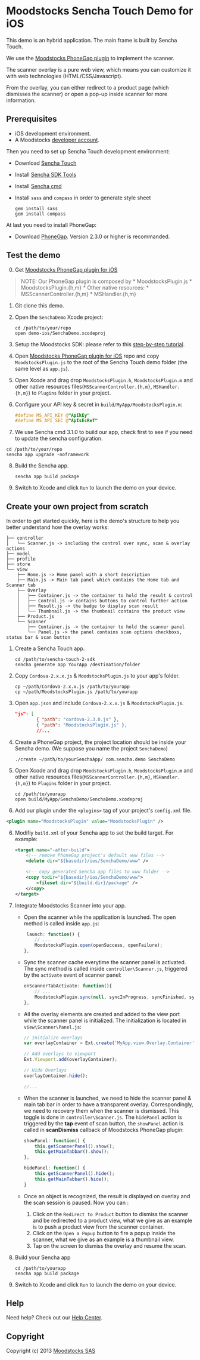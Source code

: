 # Moodstocks Sencha Touch Demo for iOS

This demo is an hybrid application. The main frame is built by Sencha Touch.

We use the [Moodstocks PhoneGap plugin](https://github.com/Moodstocks/moodstocks-phonegap-demo-app) to implement the scanner.

The scanner overlay is a pure web view, which means you can customize it with web technologies (HTML/CSS/Javascript).

From the overlay, you can either redirect to a product page (which dismisses the scanner) or open a pop-up inside scanner for more information.

## Prerequisites

* iOS development environment.
* A Moodstocks [developer account](https://developers.moodstocks.com/register).

Then you need to set up Sencha Touch development environment:

* Download [Sencha Touch](http://www.sencha.com/products/touch/)
* Install [Sencha SDK Tools](http://www.sencha.com/products/sdk-tools/download)
* Install [Sencha cmd](http://www.sencha.com/products/sencha-cmd/download)
* Install `sass` and `compass` in order to generate style sheet

    ```console
    gem install sass
    gem install compass
    ```

At last you need to install PhoneGap:

* Download [PhoneGap](http://phonegap.com/download/). Version 2.3.0 or higher is recommanded.

## Test the demo

0. Get [Moodstocks PhoneGap plugin for iOS](https://github.com/Moodstocks/moodstocks-phonegap-plugin/ios)

  > NOTE: Our PhoneGap plugin is composed by
    * MoodstocksPlugin.js
    * MoodstocksPlugin.{h,m}
    * Other native resources:
      * MSScannerController.{h,m}
      * MSHandler.{h,m}

1. Git clone this demo.

2. Open the `SenchaDemo` Xcode project:

    ```console
    cd /path/to/your/repo
    open demo-ios/SenchaDemo.xcodeproj
    ```

3. Setup the Moodstocks SDK: please refer to this [step-by-step tutorial](https://developers.moodstocks.com/doc/tuto-ios/1).

4. Open [Moodstocks PhoneGap plugin for iOS](https://github.com/Moodstocks/moodstocks-phonegap-plugin/ios) repo and copy `MoodstocksPlugin.js` to the root of the Sencha Touch demo folder (the same level as `app.js`).

5. Open Xcode and drag drop `MoodstocksPlugin.h`, `MoodstocksPlugin.m` and other native resources files(`MSScannerController.{h,m}`, `MSHandler.{h,m}`) to `Plugins` folder in your project.

6. Configure your API key & secret in `build/MyApp/MoodstocksPlugin.m`:

    ```objective-c
    #define MS_API_KEY @"ApIkEy"
    #define MS_API_SEC @"ApIsEcReT"
    ```

7. We use Sencha cmd 3.1.0 to build our app, check first to see if you need to update the sencha configuration.

  ```console
  cd /path/to/your/repo
  sencha app upgrade -noframework
  ```

8. Build the Sencha app.

    ```console
    sencha app build package
    ```

9. Switch to Xcode and click `Run` to launch the demo on your device.

## Create your own project from scratch

In order to get started quickly, here is the demo's structure to help you better understand how the overlay works:

    ├── controller
    │   └── Scanner.js -> including the control over sync, scan & overlay actions
    ├── model
    ├── profile
    ├── store
    └── view
        ├── Home.js -> Home panel with a short description
        ├── Main.js -> Main tab panel which contains the Home tab and Scanner tab
        ├── Overlay
        │   ├── Container.js -> the container to hold the result & control
        │   ├── Control.js -> contains buttons to control further action
        │   ├── Result.js -> the badge to display scan result
        │   └── Thumbnail.js -> the thumbnail contains the product view
        ├── Product.js
        └── Scanner
            ├── Container.js -> the container to hold the scanner panel
            └── Panel.js -> the panel contains scan options checkboxs, status bar & scan button

1. Create a Sencha Touch app.

    ```console
    cd /path/to/sencha-touch-2-sdk
    sencha generate app YourApp /destination/folder
    ```

2. Copy `Cordova-2.x.x.js` & `MoodstocksPlugin.js` to your app's folder.

    ```console
    cp ~/path/Cordova-2.x.x.js /path/to/yourapp
    cp ~/path/MoodstocksPlugin.js /path/to/yourapp
    ```
3. Open `app.json` and include `Cordova-2.x.x.js` & `MoodstocksPlugin.js`.

    ```json
    "js": [
            { "path": "cordova-2.3.0.js" },
            { "path": "MoodstocksPlugin.js" },
            //...
    ```

4. Create a PhoneGap project, the project location should be inside your Sencha demo. (We suppose you name the project `SenchaDemo`)

    ```console
    ./create ~/path/to/yourSenchaApp/ com.sencha.demo SenchaDemo
    ```

5. Open Xcode and drag drop `MoodstocksPlugin.h`, `MoodstocksPlugin.m` and other native resources files(`MSScannerController.{h,m}`, `MSHandler.{h,m}`) to `Plugins` folder in your project.

    ```console
    cd /path/to/yourapp
    open build/MyApp/SenchaDemo/SenchaDemo.xcodeproj
    ```

5. Add our plugin under the ```<plugins>``` tag of your project's `config.xml` file.

  ```xml
  <plugin name="MoodstocksPlugin" value="MoodstocksPlugin" />
  ```

6. Modifiy `build.xml` of your Sencha app to set the build target. For example:

    ```xml
    <target name="-after-build">
        <!-- remove PhoneGap project's default www files -->
        <delete dir="${basedir}/ios/SenchaDemo/www" />

        <!-- copy generated Sencha app files to www folder -->
        <copy todir="${basedir}/ios/SenchaDemo/www">
            <fileset dir="${build.dir}/package" />
        </copy>
    </target>
    ```

7. Integrate Moodstocks Scanner into your app.

    * Open the scanner while the application is launched. The open method is called inside `app.js`:

        ```javascript
         launch: function() {
            // ...
            MoodstocksPlugin.open(openSuccess, openFailure);
        },
        ```

    * Sync the scanner cache everytime the scanner panel is activated. The sync method is called inside `controller\Scanner.js`, triggered by the `activate` event of scanner panel:

        ```javascript
        onScannerTabActivate: function(){
            // ...
            MoodstocksPlugin.sync(null, syncInProgress, syncFinished, syncFailure);
        },
        ```

    * All the overlay elements are created and added to the view port while the scanner panel is initialized. The initialization is located in `view\Scanner\Panel.js`:

        ```javascript
        // Initialize overlays
        var overlayContainer = Ext.create('MyApp.view.Overlay.Container');

        // Add overlays to viewport
        Ext.Viewport.add(overlayContainer);

        // Hide Overlays
        overlayContainer.hide();

        //...
        ```

    * When the scanner is launched, we need to hide the scanner panel & main tab bar in order to have a transparent overlay. Correspondingly, we need to recovery them when the scanner is dismissed. This toggle is done in `controller\Scanner.js`. The `hidePanel` action is triggered by the **tap** event of scan button, the `showPanel` action is called in **scanDismiss** callback of Moodstocks PhoneGap plugin:

        ```javascript
        showPanel: function() {
            this.getScannerPanel().show();
            this.getMainTabbar().show();
        },

        hidePanel: function() {
            this.getScannerPanel().hide();
            this.getMainTabbar().hide();
        }
        ```

    * Once an object is recognized, the result is displayed on overlay and the scan session is paused. Now you can :
        1. Click on the `Redirect to Product` button to dismiss the scanner and be redirected to a product view, what we give as an example is to push a product view from the scanner container.
        2. Click on the `Open a Popup` button to fire a popup inside the scanner, what we give as an example is a thumbnail view.
        3. Tap on the screen to dismiss the overlay and resume the scan.

8. Build your Sencha app

    ```console
    cd /path/to/yourapp
    sencha app build package
    ```

9. Switch to Xcode and click `Run` to launch the demo on your device.

## Help

Need help? Check out our [Help Center](http://help.moodstocks.com/).

## Copyright

Copyright (c) 2013 [Moodstocks SAS](http://www.moodstocks.com)
